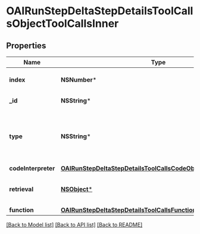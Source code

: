 # OAIRunStepDeltaStepDetailsToolCallsObjectToolCallsInner

## Properties
Name | Type | Description | Notes
------------ | ------------- | ------------- | -------------
**index** | **NSNumber*** | The index of the tool call in the tool calls array. | 
**_id** | **NSString*** | The ID of the tool call object. | [optional] 
**type** | **NSString*** | The type of tool call. This is always going to be &#x60;code_interpreter&#x60; for this type of tool call. | 
**codeInterpreter** | [**OAIRunStepDeltaStepDetailsToolCallsCodeObjectCodeInterpreter***](OAIRunStepDeltaStepDetailsToolCallsCodeObjectCodeInterpreter.md) |  | [optional] 
**retrieval** | [**NSObject***](.md) | For now, this is always going to be an empty object. | [optional] 
**function** | [**OAIRunStepDeltaStepDetailsToolCallsFunctionObjectFunction***](OAIRunStepDeltaStepDetailsToolCallsFunctionObjectFunction.md) |  | [optional] 

[[Back to Model list]](../README.md#documentation-for-models) [[Back to API list]](../README.md#documentation-for-api-endpoints) [[Back to README]](../README.md)


